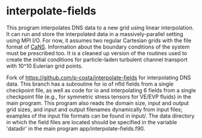 # interpolate-fields
This program interpolates DNS data to a new grid using linear interpolation. It can run and store the interpolated data in a massively-parallel setting using MPI I/O. For now, it assumes two regular Cartesian grids with the file format of [CaNS](https://github.com/p-costa/CaNS). Information about the boundary conditions of the system must be prescribed too. It is a cleaned up version of the routines used to create the initial conditions for particle-laden turbulent channel transport with 10^10 Eulerian grid points.

Fork of https://github.com/p-costa/interpolate-fields for interpolating DNS data. This branch has a subroutine for io of nfld fields from a single checkpoint file, as well as code for io and interpolating 6 fields from a single checkpoint file (e.g., for symmetric stress tensors for VE/EVP fluids) in the main program. This program also reads the domain size, input and output grid sizes, and input and output filenames dynamically from input files; examples of the input file formats can be found in input/. The data directory in which the field files are located should be specified in the variable 'datadir' in the main program app/interpolate-fields.f90. 
